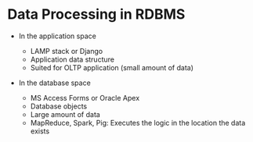 # Data Processing in RDBMS

- In the application space

  - LAMP stack or Django
  - Application data structure
  - Suited for OLTP application (small amount of data)

- In the database space

  - MS Access Forms or Oracle Apex
  - Database objects
  - Large amount of data
  - MapReduce, Spark, Pig: Executes the logic in the location the data exists
